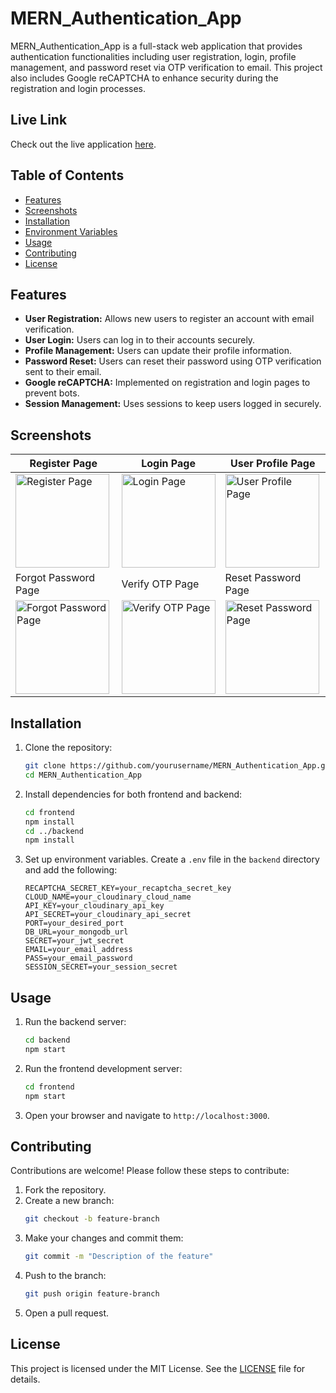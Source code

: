 # MERN_Authentication_App

MERN_Authentication_App is a full-stack web application that provides authentication functionalities including user registration, login, profile management, and password reset via OTP verification to email. This project also includes Google reCAPTCHA to enhance security during the registration and login processes.

## Live Link
Check out the live application [here](https://mern-authentication-app-frontend.vercel.app/login).

## Table of Contents
- [Features](#features)
- [Screenshots](#screenshots)
- [Installation](#installation)
- [Environment Variables](#environment-variables)
- [Usage](#usage)
- [Contributing](#contributing)
- [License](#license)

## Features
- **User Registration:** Allows new users to register an account with email verification.
- **User Login:** Users can log in to their accounts securely.
- **Profile Management:** Users can update their profile information.
- **Password Reset:** Users can reset their password using OTP verification sent to their email.
- **Google reCAPTCHA:** Implemented on registration and login pages to prevent bots.
- **Session Management:** Uses sessions to keep users logged in securely.

## Screenshots

| Register Page                      | Login Page                         | User Profile Page                  |
|------------------------------------|------------------------------------|------------------------------------|
| <img src="https://github.com/Aayuslad/MERN_Authentication_App/assets/111479342/08a9679f-634d-431d-a4f5-82aa6e2dcde0" alt="Register Page" width="150"> | <img src="https://github.com/Aayuslad/MERN_Authentication_App/assets/111479342/f991141f-7290-4bc8-b3d0-dd7494defe12" alt="Login Page" width="150"> | <img src="https://github.com/Aayuslad/MERN_Authentication_App/assets/111479342/70741aaf-77f0-4731-8c14-12761a053d96" alt="User Profile Page" width="150"> |
| Forgot Password Page               | Verify OTP Page                    | Reset Password Page                |
| <img src="https://github.com/Aayuslad/MERN_Authentication_App/assets/111479342/50c52230-dab3-48f9-8c4e-7d34f7d4f6ea" alt="Forgot Password Page" width="150"> | <img src="https://github.com/Aayuslad/MERN_Authentication_App/assets/111479342/7fec7719-2e86-4840-b941-3fc85008226d" alt="Verify OTP Page" width="150"> | <img src="https://github.com/Aayuslad/MERN_Authentication_App/assets/111479342/00fed077-e554-4ca3-b1e8-6119fcd79203" alt="Reset Password Page" width="150"> |

## Installation
1. Clone the repository:
    ```sh
    git clone https://github.com/yourusername/MERN_Authentication_App.git
    cd MERN_Authentication_App
    ```

2. Install dependencies for both frontend and backend:
    ```sh
    cd frontend
    npm install
    cd ../backend
    npm install
    ```

3. Set up environment variables. Create a `.env` file in the `backend` directory and add the following:
    ```env
    RECAPTCHA_SECRET_KEY=your_recaptcha_secret_key
    CLOUD_NAME=your_cloudinary_cloud_name
    API_KEY=your_cloudinary_api_key
    API_SECRET=your_cloudinary_api_secret
    PORT=your_desired_port
    DB_URL=your_mongodb_url
    SECRET=your_jwt_secret
    EMAIL=your_email_address
    PASS=your_email_password
    SESSION_SECRET=your_session_secret
    ```

## Usage
1. Run the backend server:
    ```sh
    cd backend
    npm start
    ```

2. Run the frontend development server:
    ```sh
    cd frontend
    npm start
    ```

3. Open your browser and navigate to `http://localhost:3000`.

## Contributing
Contributions are welcome! Please follow these steps to contribute:

1. Fork the repository.
2. Create a new branch:
    ```sh
    git checkout -b feature-branch
    ```
3. Make your changes and commit them:
    ```sh
    git commit -m "Description of the feature"
    ```
4. Push to the branch:
    ```sh
    git push origin feature-branch
    ```
5. Open a pull request.

## License
This project is licensed under the MIT License. See the [LICENSE](LICENSE) file for details.
